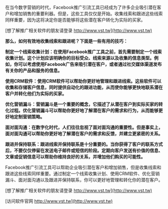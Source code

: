 在当今数字营销的时代，Facebook推广引流工具已经成为了许多企业吸引潜在客户和增加销售的重要利器。但是，这些工具仅仅是开始。收集线索和跟进这些线索同样重要，因为这将决定你是否能够将这些潜在客户转化为实际的买家。

[想了解推广相关软件的朋友请登录 http://www.vst.tw](http://www.vst.tw)

**那么，如何有效地收集线索和跟进呢？下面是一些有用的技巧：**

**制定一个线索收集计划：在使用Facebook推广工具之前，首先需要制定一个线索收集计划。这个计划应该明确你的目标受众、线索来源以及收集的信息类型。例如，你可以考虑使用Facebook广告来吸引潜在客户，或者通过社交媒体渠道发布有关你的产品和服务的信息。**

**使用CRM软件：使用CRM软件可以帮助你更好地管理和跟进线索。这些软件可以收集和存储客户信息，同时提供自动化的跟进功能，从而使你能够更快地联系潜在客户并转化他们为实际的买家。**

**优化营销漏斗：营销漏斗是一个重要的概念，它描述了从潜在客户到实际买家的转化过程。优化营销漏斗可以帮助你更好地了解潜在客户的需求和行为，从而能够更好地定制营销策略。**

**面对面沟通：在数字化时代，人们往往忽视了面对面沟通的重要性。但是事实上，面对面沟通可以帮助你更好地了解潜在客户的需求和反馈，并建立更紧密的关系。**

**跟进并保持联系：跟进线索并保持联系是十分重要的。当你获得了客户的联系方式后，不要仅仅停留在发送电子邮件或短信的阶段。定期向客户发送有价值的信息、文章或促销信息可以帮助你维持良好的关系，并增加他们购买的可能性。**

Facebook推广引流工具可以帮助企业吸引潜在客户和增加销售，但是收集线索和跟进这些线索同样重要。通过制定一个线索收集计划、使用CRM软件、优化营销漏斗、面对面沟通以及跟进并保持联系，你可以更好地管理和转化你的潜在客户。

[想了解推广相关软件的朋友请登录 http://www.vst.tw](http://www.vst.tw)


[访问软件官网 http://www.vst.tw](http://www.vst.tw)
